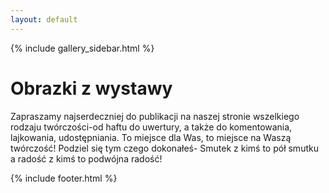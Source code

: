 ```yaml
---
layout: default
---
```


{% include gallery_sidebar.html %}


  <div class="w3-row w3-padding-64">
    <div class="w3-twothird w3-container">
      <h1 class="w3-text-teal">Obrazki z wystawy</h1>
      <p>Zapraszamy najserdeczniej do publikacji na naszej stronie wszelkiego rodzaju
twórczości-od haftu do uwertury, a także do komentowania, lajkowania, udostępniania. To miejsce dla
Was, to miejsce na Waszą twórczość! Podziel się tym czego dokonałeś- Smutek z kimś to pół smutku a
radość z kimś to podwójna radość!</p>
    </div>
  </div>

 {% include footer.html %}
<!-- END MAIN -->
</div>
